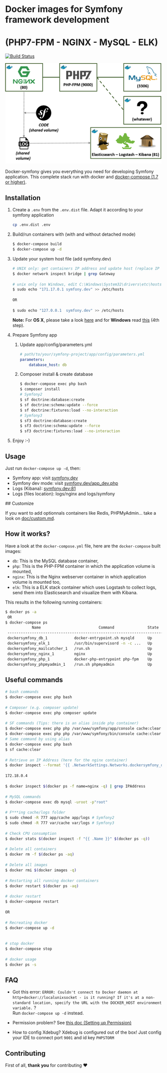 # Docker images for Symfony framework development 
# (PHP7-FPM - NGINX - MySQL - ELK)

[![Build Status](https://travis-ci.org/maxpou/docker-symfony.svg?branch=master)](https://travis-ci.org/maxpou/docker-symfony)

![](doc/schema.png)

Docker-symfony gives you everything you need for developing Symfony application. This complete stack run with docker and [docker-compose (1.7 or higher)](https://docs.docker.com/compose/).

## Installation

1. Create a `.env` from the `.env.dist` file. Adapt it according to your symfony application

    ```bash
    cp .env.dist .env
    ```


2. Build/run containers with (with and without detached mode)

    ```bash
    $ docker-compose build
    $ docker-compose up -d
    ```

3. Update your system host file (add symfony.dev)

    ```bash
    # UNIX only: get containers IP address and update host (replace IP according to your configuration)
    $ docker network inspect bridge | grep Gateway

    # unix only (on Windows, edit C:\Windows\System32\drivers\etc\hosts)
    $ sudo echo "171.17.0.1 symfony.dev" >> /etc/hosts
    
    OR
    
    $ sudo echo "127.0.0.1  symfony.dev" >> /etc/hosts 
    ```

    **Note:** For **OS X**, please take a look [here](https://docs.docker.com/docker-for-mac/networking/) and for **Windows** read [this](https://docs.docker.com/docker-for-windows/#/step-4-explore-the-application-and-run-examples) (4th step).

4. Prepare Symfony app
    1. Update app/config/parameters.yml

        ```yml
        # path/to/your/symfony-project/app/config/parameters.yml
        parameters:
            database_host: db
        ```

    2. Composer install & create database

        ```bash
        $ docker-compose exec php bash
        $ composer install
        # Symfony2
        $ sf doctrine:database:create
        $ sf doctrine:schema:update --force
        $ sf doctrine:fixtures:load --no-interaction
        # Symfony3
        $ sf3 doctrine:database:create
        $ sf3 doctrine:schema:update --force
        $ sf3 doctrine:fixtures:load --no-interaction
        ```

5. Enjoy :-)

## Usage

Just run `docker-compose up -d`, then:

* Symfony app: visit [symfony.dev](http://symfony.dev)  
* Symfony dev mode: visit [symfony.dev/app_dev.php](http://symfony.dev/app_dev.php)  
* Logs (Kibana): [symfony.dev:81](http://symfony.dev:81)
* Logs (files location): logs/nginx and logs/symfony

## Customize

If you want to add optionnals containers like Redis, PHPMyAdmin... take a look on [doc/custom.md](doc/custom.md).

## How it works?

Have a look at the `docker-compose.yml` file, here are the `docker-compose` built images:

* `db`: This is the MySQL database container,
* `php`: This is the PHP-FPM container in which the application volume is mounted,
* `nginx`: This is the Nginx webserver container in which application volume is mounted too,
* `elk`: This is a ELK stack container which uses Logstash to collect logs, send them into Elasticsearch and visualize them with Kibana.

This results in the following running containers:

```bash
$ docker ps -a
 OR
$ docker-compose ps
            Name                          Command               State                       Ports
 ---------------------------------------------------------------------------------------------------------------------
 dockersymfony_db_1            docker-entrypoint.sh mysqld      Up      0.0.0.0:3306->3306/tcp
 dockersymfony_elk_1           /usr/bin/supervisord -n -c ...   Up      0.0.0.0:81->80/tcp
 dockersymfony_mailcatcher_1   /run.sh                          Up      0.0.0.0:1025->1025/tcp, 0.0.0.0:1080->1080/tcp
 dockersymfony_nginx_1         nginx                            Up      443/tcp, 0.0.0.0:80->80/tcp
 dockersymfony_php_1           docker-php-entrypoint php-fpm    Up      0.0.0.0:9000->9000/tcp
 dockersymfony_phpmyadmin_1    /run.sh phpmyadmin               Up      0.0.0.0:8080->80/tcp
 ```

## Useful commands

```bash
# bash commands
$ docker-compose exec php bash

# Composer (e.g. composer update)
$ docker-compose exec php composer update

# SF commands (Tips: there is an alias inside php container)
$ docker-compose exec php php /var/www/symfony/app/console cache:clear # Symfony2
$ docker-compose exec php php /var/www/symfony/bin/console cache:clear # Symfony3
# Same command by using alias
$ docker-compose exec php bash
$ sf cache:clear

# Retrieve an IP Address (here for the nginx container)
$ docker inspect --format '{{ .NetworkSettings.Networks.dockersymfony_default.IPAddress }}' $(docker ps -f name=nginx -q)

172.18.0.4

$ docker inspect $(docker ps -f name=nginx -q) | grep IPAddress

# MySQL commands
$ docker-compose exec db mysql -uroot -p"root"

# F***ing cache/logs folder
$ sudo chmod -R 777 app/cache app/logs # Symfony2
$ sudo chmod -R 777 var/cache var/logs # Symfony3

# Check CPU consumption
$ docker stats $(docker inspect -f "{{ .Name }}" $(docker ps -q))

# Delete all containers
$ docker rm -f $(docker ps -aq)

# Delete all images
$ docker rmi $(docker images -q)

# Restarting all running docker containers
$ docker restart $(docker ps -aq)

# docker restart
$ docker-compose restart

OR
 
# Recreating docker
$ docker-compose up -d 


# stop docker
$ docker-compose stop
 
# docker usage
$ docker ps -s

```

## FAQ

* Got this error: `ERROR: Couldn't connect to Docker daemon at http+docker://localunixsocket - is it running?
If it's at a non-standard location, specify the URL with the DOCKER_HOST environment variable.` ?  
Run `docker-compose up -d` instead.

* Permission problem? See [this doc (Setting up Permission)](http://symfony.com/doc/current/book/installation.html#checking-symfony-application-configuration-and-setup)

* How to config Xdebug?
Xdebug is configured out of the box!
Just config your IDE to connect port  `9001` and id key `PHPSTORM`

## Contributing

First of all, **thank you** for contributing ♥ 
